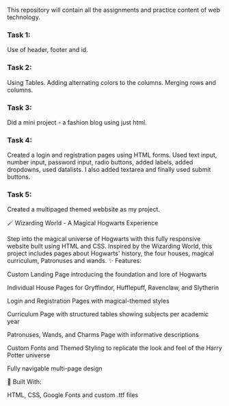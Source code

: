 This repository will contain all the assignments and practice content of web technology.


### Task 1:
Use of header, footer and id.

### Task 2:
Using Tables. Adding alternating colors to the columns. Merging rows and columns.

### Task 3:
Did a mini project - a fashion blog using just html.

### Task 4:
Created a login and registration pages using HTML forms. Used text input, number input, password input, radio buttons, added labels, added dropdowns, used datalists.
I also added textarea and finally used submit buttons.

### Task 5:
Created a multipaged themed webbsite as my project.

🪄 Wizarding World - A Magical Hogwarts Experience

Step into the magical universe of Hogwarts with this fully responsive website built using HTML and CSS. Inspired by the Wizarding World, this project includes pages about Hogwarts' history, the four houses, magical curriculum, Patronuses and wands.
✨ Features:

  Custom Landing Page introducing the foundation and lore of Hogwarts

  Individual House Pages for Gryffindor, Hufflepuff, Ravenclaw, and Slytherin

  Login and Registration Pages with magical-themed styles

  Curriculum Page with structured tables showing subjects per academic year

  Patronuses, Wands, and Charms Page with informative descriptions

  Custom Fonts and Themed Styling to replicate the look and feel of the Harry Potter universe

  Fully navigable multi-page design

🧰 Built With:

  HTML, CSS,  Google Fonts and custom .ttf files

   



